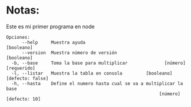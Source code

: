 # Notas: 

Este es mi primer programa en node

```
Opciones:
      --help     Muestra ayuda                                        [booleano]
      --version  Muestra número de versión                            [booleano]
  -b, --base     Toma la base para multiplicar              [número] [requerido]
  -l, --listar   Muestra la tabla en consola         [booleano] [defecto: false]
  -h, --hasta    Define el numero hasta cual se va a multiplicar la base        
                                                          [número] [defecto: 10]
```                                                          